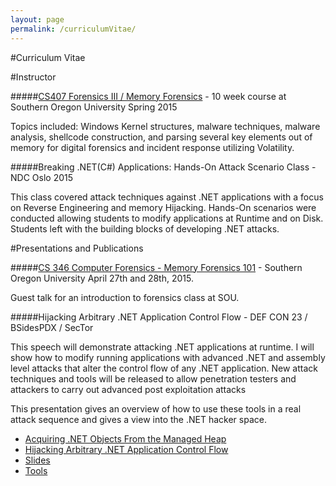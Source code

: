 ```yaml
---
layout: page
permalink: /curriculumVitae/
---
```


#Curriculum Vitae

#Instructor

#####[CS407 Forensics III / Memory Forensics](/cs407/) - 10 week course at Southern Oregon University Spring 2015
	
Topics included: Windows Kernel structures, malware techniques, malware analysis, shellcode construction, and parsing several key elements out of memory for digital forensics and incident response utilizing Volatility.


#####Breaking .NET(C\#) Applications: Hands-On Attack Scenario Class - NDC Oslo 2015

This class covered attack techniques against .NET applications with a focus on Reverse Engineering and memory Hijacking. Hands-On scenarios were conducted allowing students to modify applications at Runtime and on Disk. Students left with the building blocks of developing .NET attacks.

#Presentations and Publications

#####[CS 346 Computer Forensics - Memory Forensics 101](/resources/cs346/cs346.html) - Southern Oregon University April 27th and 28th, 2015. 

Guest talk for an introduction to forensics class at SOU.

#####Hijacking Arbitrary .NET Application Control Flow - DEF CON 23 / BSidesPDX / SecTor

<p class="tab">This speech will demonstrate attacking .NET applications at runtime. I will show how to modify running applications with advanced .NET and assembly level attacks that alter the control flow of any .NET application. New attack techniques and tools will be released to allow penetration testers and attackers to carry out advanced post exploitation attacks</p>

This presentation gives an overview of how to use these tools in a real attack sequence and gives a view into the .NET hacker space.

- [Acquiring .NET Objects From the Managed Heap](/resources/grayStorm/AcquiringDotNetObjectsFromTheManagedHeap.pdf)
- [Hijacking Arbitrary .NET Application Control Flow](/resources/grayStorm/HijackingArbitraryDotnetApplicationControlFlow.pdf)
- [Slides](https://speakerdeck.com/tophertimzen)
- [Tools](https://github.com/GrayKernel "GitHub")


